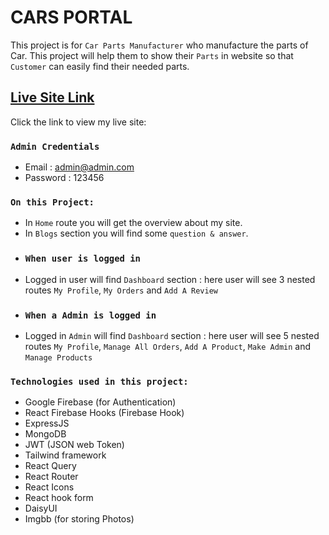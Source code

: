 # CARS PORTAL

This project is for `Car Parts Manufacturer` who manufacture the parts of Car. This project will help them to show their `Parts` in website so that `Customer` can easily find their needed parts.

## [Live Site Link]()

Click the link to view my live site: []()

### `Admin Credentials`

- Email : admin@admin.com
- Password : 123456

### `On this Project: `

- In `Home` route you will get the overview about my site.
- In `Blogs` section you will find some `question & answer`.
- ### `When user is logged in`
- Logged in user will find `Dashboard` section : here user will see 3 nested routes `My Profile`, `My Orders` and `Add A Review`
- ### `When a Admin is logged in`
- Logged in `Admin` will find `Dashboard` section : here user will see 5 nested routes `My Profile`, `Manage All Orders`, `Add A Product`, `Make Admin` and `Manage Products`

### `Technologies used in this project: `

- Google Firebase (for Authentication)
- React Firebase Hooks (Firebase Hook)
- ExpressJS
- MongoDB
- JWT (JSON web Token)
- Tailwind framework
- React Query
- React Router
- React Icons
- React hook form
- DaisyUI
- Imgbb (for storing Photos)
